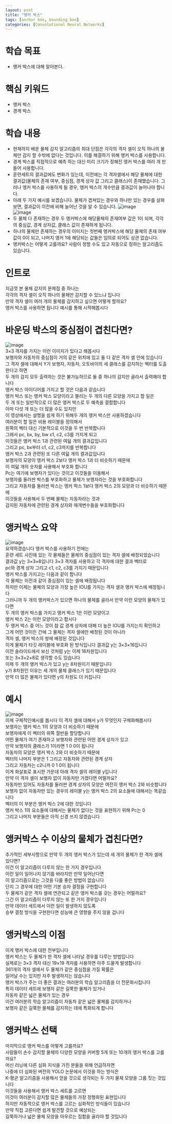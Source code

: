 ```yaml
---
layout: post
title: "앵커 박스"
tags: [anchor box, bounding box]
categories: [Convolutional Neural Networks]
---
```


# 학습 목표
- 앵커 박스에 대해 알아본다.

# 핵심 키워드
- 앵커 박스
- 경계 박스

# 학습 내용
- 현재까지 배운 물체 감지 알고리즘의 최대 단점은 각각의 격자 셀이 오직 하나의 물체만 감지 할 수밖에 없다는 것입니다. 이를 해결하기 위해 앵커 박스를 사용합니다.
- 경계 박스를 직접적으로 예측 하는 대신 미리 크기가 정해진 앵커 박스를 여러 개 만들어 사용합니다.
- 훈련세트의 결과값에도 변화가 있는데, 이전에는 각 격자셀에서 해당 물체에 대한 결과값(물체의 존재 여부, 중심점, 경계 상자 값 그리고 클래스)이 존재했습니다. 그러나 앵커 박스를 사용하게 될 경우, 앵커 박스의 개수만큼 결과값이 늘어나야 합니다.
- 아래 두 가지 예시를 보겠습니다. 물체가 겹쳐있는 경우와 하나만 있는 경우를 살펴보면, 결과값이 이전에 비해 늘어난 것을 알 수 있습니다.
![image](https://user-images.githubusercontent.com/50114210/71545978-2b553a00-29d5-11ea-9ec1-69a3f46b5da8.png)        
![image](https://user-images.githubusercontent.com/50114210/71545982-3314de80-29d5-11ea-8e17-e036e120e96d.png)       
- 두 물체 다 존재하는 경우 두 앵커박스에 해당물체의 존재여부 값은 1이 되며, 각각의 중심값, 경계 상자값, 클래스 값이 존재하게 됩니다.
- 하나의 물체만 존재하는 경우의 이미지는 첫번째 앵커박스에 해당 물체의 존재 여부 값이 0이 되고, 나머지 앵커 1에 해당되는 값들은 임의로 되어도 상관 없습니다.
- 앵커박스는 어떻게 고를까요? 사람이 정할 수도 있고 자동으로 정하는 알고리즘도 있습니다.

# 인트로         
지금껏 본 물체 감지의 문제점 중 하나는          
각각의 격자 셀이 오직 하나의 물체만 감지할 수 있느냐 입니다         
만약 격자 셀이 여러 개의 물체를 감지하고 싶으면 어떻게 할까요?         
앵커 박스를 사용하면 됩니다 예시를 통해 시작해봅시다         

# 바운딩 박스의 중심점이 겹친다면?
![image](https://user-images.githubusercontent.com/50114210/71546138-14174c00-29d7-11ea-91c5-107750a792f2.png)          
3×3 격자를 가지는 이런 이미지가 있다고 해봅시다             
보행자와 자동차의 중심점이 거의 같은 위치에 있고 둘 다 같은 격자 셀 안에 있습니다             
그 격자 셀에 대해서 Y가 보행자, 자동차, 오토바이의 세 클래스를 감지하는 벡터를 도출한다고 하면             
두 개의 감지 모두 출력하는 것은 불가능하므로 둘 중 하나의 감지만 골라서 출력해야 합니다             
앵커 박스 아이디어를 가지고 할 것은 다음과 같습니다             
앵커 박스 또는 앵커 박스 모양이라고 불리는 두 개의 다른 모양을 가지고 할 일은             
두 개 또는 일반적으로 더 많은 앵커 박스로 두 예측을 결합합니다             
아마 다섯 개 또는 더 많을 수도 있지만              
이 영상에서는 설명을 쉽게 하기 위해두 개의 앵커 박스만 사용하겠습니다             
여러분이 할 일은 비용 레이블을 정의해서              
왼쪽의 벡터 대신 기본적으로 이것을 두 번 반복합니다             
그래서 pc, bx, by, bw c1, c2, c3를 가지게 되고              
이것들은 앵커 박스 1과 관련된 여덟 개의 결과값입니다             
그리고 pc, bx부터 c1, c2, c3까지를 반복합니다              
앵커 박스 2과 관련된 또 다른 여덟 개의 결과값입니다             
보행자의 모양이 앵커 박스 2보다 앵커 박스 1과 더 비슷하기 때문에             
이 여덟 개의 숫자를 사용해서 부호화 합니다             
Pc는 여기에 보행자가 있다는 것이고 이것들을 이용해서              
보행자를 둘러싼 박스를 부호화하고 물체가 보행자라는 것을 부호화합니다             
그리고 자동차를 둘러싼 박스는 앵커 박스 1보다 앵커 박스 2의 모양과 더 비슷하기 때문에             
이것들을 사용해서 두 번째 물체는 자동차라는 것과             
감지된 자동차에 관련된 경계 상자와 매개변수들을 부호화합니다             

# 앵커박스 요약
![image](https://user-images.githubusercontent.com/50114210/71546143-21343b00-29d7-11ea-85b6-a14f1965ddcf.png)                   
요약하겠습니다 앵커 박스를 사용하기 전에는          
훈련 세트 사진에 있는 각 물체들은 물체의 중심점이 있는 격자 셀에 배정되었습니다          
결과값 y는 3×3×8입니다 3×3 격자를 사용하고 각 격자에 대한 결과 벡터로          
pc와 경계 상자 그리고 c1, c2, c3를 가지기 때문입니다          
앵커 박스를 가지고는 다음과 같이 합니다           
각 물체는 이전과 같이 중심점이 있는 셀에 배정됩니다          
하지만 이제는 물체의 모양과 가장 높은 IOU를 가지는 격자 셀과 앵커 박스에 배정됩니다          
그러니까 두 개의 앵커박스가 있으면 하나의 물체를 골라서 만약 이런 모양의 물체가 있다면          
두 개의 앵커 박스를 가지고 앵커 박스 1은 이런 모양이고           
앵커 박스 2는 이런 모양이라고 합시다          
두 앵커 박스 중 어느 것이 참 값 경계 상자에 대해 더 높은 IOU를 가지는지 확인하고          
그게 어떤 것이든 간에 그 물체는 격자 셀에만 배정된 것이 아니라          
격자 셀, 앵커 박스의 쌍에 배정된 것입니다          
이게 물체가 타깃 레이블에 부호화 된 방식입니다 결과값 y는 3×3×16입니다          
이전 슬라이드에서 보신 것처럼 y는 이제 16차원입니다          
또는 3×3×2×8로 생각할 수도 있습니다           
이제 두 개의 앵커 박스가 있고 y는 8차원이기 때문입니다          
y가 8차원인 이유는 세 개의 물체 클래스가 있기 때문입니다          
만약 더 많은 물체가 있다면 y의 차원도 더 커집니다          

# 예시
![image](https://user-images.githubusercontent.com/50114210/71546148-2ee9c080-29d7-11ea-89f2-0b97f0b750df.png)          
이제 구체적인예시를 봅시다 이 격자 셀에 대해서 y가 무엇인지 구체화해봅시다          
보행자는 앵커 박스 1의 모양과 더 비슷하기 때문에           
보행자에게 이 벡터의 위쪽 절반을 할당합니다          
어떤 물체가 여기 존재하고 보행자와 관련된 어떤 경계 상자가 있고          
만약 보행자의 클래스가 1이라면 1 0 0이 됩니다          
자동차의 모양은 앵커 박스 2와 더 비슷하기 때문에          
벡터의 나머지 부분은 1 그리고 자동차와 관련된 경계 상자          
그리고 자동차는 c2니까 0 1 0이 됩니다          
이게 화살표로 표시한 가운데 아래 격자 셀의 레이블 y입니다          
만약 이 격자 셀이 보행자 없이 자동차만 가졌다면 어떨까요?          
자동차만 있어도 자동차를 둘러싼 경계 상자의 모양은 여전히 앵커 박스 2와 비슷합니다          
보행자 없이 자동차만 있는 경우의 레이블 y는 앵커 박스 2의 요소들에 대해서는 똑같습니다          
벡터의 이 부분은 앵커 박스 2에 대한 것입니다          
앵커 박스 1의 요소들에 대해서는 물체가 없다는 것을 표현하기 위해 Pc는 0          
그리고 나머지 부분들은 아직 신경 쓰지 않겠습니다          

# 앵커박스 수 이상의 물체가 겹친다면?
추가적인 세부사항으로 만약 두 개의 앵커 박스가 있는데 세 개의 물체가 한 격자 셀에 있다면?          
이건 이 알고리즘이 다루지 않는 한 가지 경우입니다          
이런 일이 일어나지 않기를 바라지만 만약 일어난다면          
이 알고리즘으로는 그것을 다룰 좋은 방법이 없습니다          
단지 그 경우에 대한 어떤 기본 승자 결정을 구현합니다          
두 물체가 같은 격자 셀에 연관되고 같은 앵커 박스를 갖는 경우는 어떨까요?          
그건 이 알고리즘이 다루지 않는 또 한 가지 경우입니다          
만약 데이터 세트에서 이런 일이 발생하지 않도록           
승부 결정 방식을 구현한다면 성능에 큰 영향을 주지 않을 겁니다          

# 앵커박스의 이점
이게 앵커 박스에 대한 전부입니다         
앵커 박스는 두 물체가 한 격자 셀에 나타날 경우를 다루는 방법입니다         
실제로는 3×3 격자 대신 19×19 격자를 사용하면 아주 드물게 발생합니다         
361개의 격자 셀에서 두 물체가 같은 중심점을 가질 확률은          
일어날 수는 있지만 자주 발생하지는 않습니다         
앵커 박스가 주는 더 좋은 결과는 여러분의 학습 알고리즘을 더 전문화시킵니다         
특히 데이터 세트에 보행자 같은 길쭉한 물체가 있거나         
자동차 같은 넓은 물체가 있는 경우          
이건 여러분의 학습 알고리즘이 자동차 같은 넓은 물체를 감지하거나          
보행자 같은 길쭉한 물체를 감지하는 데에 특화되게 합니다         

# 앵커박스 선택
마지막으로 앵커 박스를 어떻게 고를까요?             
사람들이 손수 감지할 물체의 다양한 모양을 커버할 5개 또는 10개의 앵커 박스를 고를까요?             
머신 러닝에 다른 심화 지식을 가진 분들을 위해 언급하자면             
나중에 더 심화된 버전의 YOLO  논문에서 이것을 하는 방식은             
K-평균 알고리즘을 사용해서 얻을 것으로 생각되는 두 가지 물체 모양을 그룹 짓는 것입니다             
이것들을 사용해서 앵커 박스 세트를 고르면              
이것이 여러분이 감지할 많은 물체들의 가장 정형화된 표현입니다             
하지만 자동적으로 앵커 박스를 고르는 심화적인 방식들이 있습니다             
만약 직접 고른다면 쉽게 발견할 것으로 예상되는             
길쭉하거나 넓은 물체 모양을 아우르는 집합을 골라야 할 것입니다             
